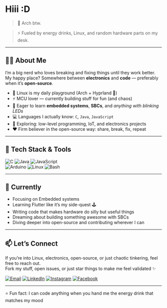 # Hiii :D  

> 🐧 Arch btw.  

> ⚡ Fueled by energy drinks, Linux, and random hardware parts on my desk.  

---

## 🧑‍💻 About Me  
I’m a big nerd who loves breaking and fixing things until they work better.  
My happy place? Somewhere between **electronics** and **code** — preferably when it’s **open-source**.  

- 🐧 Linux is my daily playground (Arch + Hyprland 💜)    
- ⚡ MCU lover — currently building stuff for fun (and chaos)  
- 📡 Eager to learn **embedded systems**, **SBCs**, and *anything with blinking LEDs*  
- 💻 Languages I actually know: `C`, `Java`, `JavaScript`   
- 🔭 Exploring: low-level programming, IoT, and electronics projects  
- ❤️ Firm believer in the open-source way: share, break, fix, repeat  

---

## 🔧 Tech Stack & Tools
![C](https://img.shields.io/badge/-C-00599C?logo=c&logoColor=white)
![Java](https://img.shields.io/badge/-Java-007396?logo=java&logoColor=white)
![JavaScript](https://img.shields.io/badge/-JavaScript-F7DF1E?logo=javascript&logoColor=black)  
![Arduino](https://img.shields.io/badge/-Arduino-00979D?logo=arduino&logoColor=white)
![Linux](https://img.shields.io/badge/-Linux-FCC624?logo=linux&logoColor=black)
![Bash](https://img.shields.io/badge/-Bash-4EAA25?logo=gnu-bash&logoColor=white)  

---

## 🚀 Currently
- Focusing on Embedded systems  
- Learning Flutter like it’s my side-quest 🕹️  
- Writing code that makes hardware do silly but useful things  
- Dreaming about building something awesome with SBCs  
- Diving deeper into open-source and contributing wherever I can  

---

## 📫 Let’s Connect  
If you’re into Linux, electronics, open-source, or just chaotic tinkering, feel free to reach out.  
Fork my stuff, open issues, or just star things to make me feel validated ✨  

[![Email](https://img.shields.io/badge/Email-dshibjyoti%40proton.me-blue?logo=gmail&logoColor=white)](mailto:dshibjyoti@proton.me) [![LinkedIn](https://img.shields.io/badge/-LinkedIn-0A66C2?logo=linkedin&logoColor=white)](https://linkedin.com/in/shibjyotidas) [![Instagram](https://img.shields.io/badge/-Instagram-E4405F?logo=instagram&logoColor=white)](https://instagram.com/shi.isnotdifferent) [![Facebook](https://img.shields.io/badge/-Facebook-1877F2?logo=facebook&logoColor=white)]([https://facebook.com/yourhandle](https://www.facebook.com/shibjyoti.das.984))  

---

⭐ Fun fact: I can code anything when you hand me the energy drink that matches my mood  
